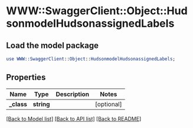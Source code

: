 # WWW::SwaggerClient::Object::HudsonmodelHudsonassignedLabels

## Load the model package
```perl
use WWW::SwaggerClient::Object::HudsonmodelHudsonassignedLabels;
```

## Properties
Name | Type | Description | Notes
------------ | ------------- | ------------- | -------------
**_class** | **string** |  | [optional] 

[[Back to Model list]](../README.md#documentation-for-models) [[Back to API list]](../README.md#documentation-for-api-endpoints) [[Back to README]](../README.md)


